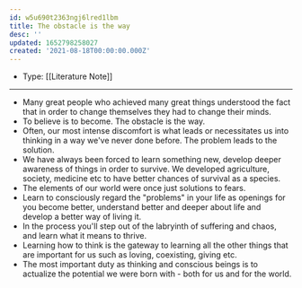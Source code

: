 ```yaml
---
id: w5u690t2363ngj6lred1lbm
title: The obstacle is the way
desc: ''
updated: 1652798258027
created: '2021-08-18T00:00:00.000Z'
---
```


- Type: [[Literature Note]]

---

- Many great people who achieved many great things understood the fact that in order to change themselves they had to change their minds.
- To believe is to become. The obstacle is the way.
- Often, our most intense discomfort is what leads or necessitates us into thinking in a way we've never done before. The problem leads to the solution.
- We have always been forced to learn something new, develop deeper awareness of things in order to survive. We developed agriculture, society, medicine etc to have better chances of survival as a species.
- The elements of our world were once just solutions to fears.
- Learn to consciously regard the "problems" in your life as openings for you become better, understand better and deeper about life and develop a better way of living it.
- In the process you'll step out of the labryinth of suffering and chaos, and learn what it means to thrive.
- Learning how to think is the gateway to learning all the other things that are important for us such as loving, coexisting, giving etc.
- The most important duty as thinking and conscious beings is to actualize the potential we were born with - both for us and for the world.
